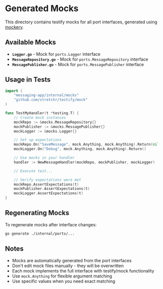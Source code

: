 # Generated Mocks

This directory contains testify mocks for all port interfaces, generated using [mockery](https://github.com/vektra/mockery).

## Available Mocks

- **`Logger.go`** - Mock for `ports.Logger` interface
- **`MessageRepository.go`** - Mock for `ports.MessageRepository` interface
- **`MessagePublisher.go`** - Mock for `ports.MessagePublisher` interface

## Usage in Tests

```go
import (
    "messaging-app/internal/mocks"
    "github.com/stretchr/testify/mock"
)

func TestMyHandler(t *testing.T) {
    // Create mock instances
    mockRepo := &mocks.MessageRepository{}
    mockPublisher := &mocks.MessagePublisher{}
    mockLogger := &mocks.Logger{}

    // Set up expectations
    mockRepo.On("SaveMessage", mock.Anything, mock.Anything).Return(nil)
    mockLogger.On("Debug", mock.Anything, mock.Anything).Return()

    // Use mocks in your handler
    handler := NewMessageHandler(mockRepo, mockPublisher, mockLogger)

    // Execute test...

    // Verify expectations were met
    mockRepo.AssertExpectations(t)
    mockPublisher.AssertExpectations(t)
    mockLogger.AssertExpectations(t)
}
```

## Regenerating Mocks

To regenerate mocks after interface changes:

```bash
go generate ./internal/ports/...
```

## Notes

- Mocks are automatically generated from the port interfaces
- Don't edit mock files manually - they will be overwritten
- Each mock implements the full interface with testify/mock functionality
- Use `mock.Anything` for flexible argument matching
- Use specific values when you need exact matching